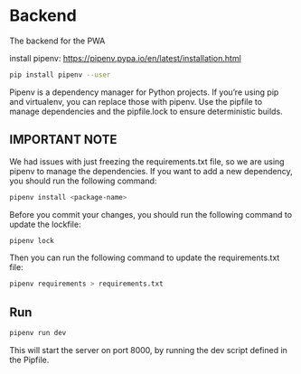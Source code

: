 # Backend

The backend for the PWA

install pipenv:
https://pipenv.pypa.io/en/latest/installation.html

```bash
pip install pipenv --user
```

Pipenv is a dependency manager for Python projects. If you’re using pip and virtualenv, you can replace those with pipenv. Use the pipfile to manage dependencies and the pipfile.lock to ensure deterministic builds.

## IMPORTANT NOTE

We had issues with just freezing the requirements.txt file, so we are using pipenv to manage the dependencies. If you want to add a new dependency, you should run the following command:

```bash
pipenv install <package-name>
```

Before you commit your changes, you should run the following command to update the lockfile:

```bash
pipenv lock
```

Then you can run the following command to update the requirements.txt file:

```bash
pipenv requirements > requirements.txt
```

## Run

```bash
pipenv run dev
```

This will start the server on port 8000, by running the dev script defined in the Pipfile.
